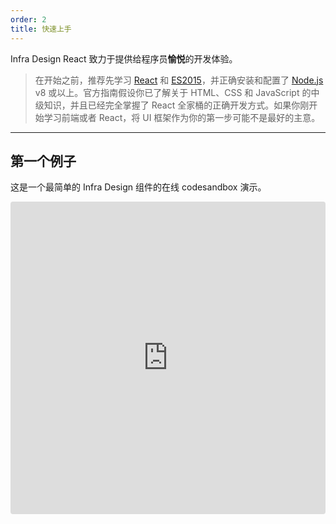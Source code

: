 ```yaml
---
order: 2
title: 快速上手
---
```


Infra Design React 致力于提供给程序员**愉悦**的开发体验。

> 在开始之前，推荐先学习 [React](http://reactjs.org) 和 [ES2015](http://babeljs.io/docs/learn-es2015/)，并正确安装和配置了 [Node.js](https://nodejs.org/) v8 或以上。官方指南假设你已了解关于 HTML、CSS 和 JavaScript 的中级知识，并且已经完全掌握了 React 全家桶的正确开发方式。如果你刚开始学习前端或者 React，将 UI 框架作为你的第一步可能不是最好的主意。

---

## 第一个例子

这是一个最简单的 Infra Design 组件的在线 codesandbox 演示。

<iframe
  src="https://codesandbox.io/embed/antd-reproduction-template-6e93z?autoresize=1&fontsize=14&hidenavigation=1&theme=light"
  style="width:100%; height:500px; border:0; border-radius: 4px; overflow:hidden;"
  title="antd reproduction template"
  allow="geolocation; microphone; camera; midi; vr; accelerometer; gyroscope; payment; ambient-light-sensor; encrypted-media; usb"
  sandbox="allow-modals allow-forms allow-popups allow-scripts allow-same-origin"
/>

### 1. 创建一个 codesandbox

访问 http://u.ant.design/codesandbox-repro 创建一个 codesandbox 的在线示例，别忘了保存以创建一个新的实例。

### 2. 使用组件

直接用下面的代码替换 `index.js` 的内容，用 React 的方式直接使用 antd 组件。

```jsx
import React, { useState } from 'react';
import { render } from 'react-dom';
import { ConfigProvider, DatePicker, message } from 'antd';
// 由于 antd 组件的默认文案是英文，所以需要修改为中文
import zhCN from 'antd/es/locale/zh_CN';
import moment from 'moment';
import 'moment/locale/zh-cn';
import 'antd/dist/antd.css';
import './index.css';

moment.locale('zh-cn');

const App = () => {
  const [date, setDate] = useState(null);
  const handleChange = value => {
    message.info(`您选择的日期是: ${value ? value.format('YYYY年MM月DD日') : '未选择'}`);
    setDate(value);
  };
  return (
    <ConfigProvider locale={zhCN}>
      <div style={{ width: 400, margin: '100px auto' }}>
        <DatePicker onChange={handleChange} />
        <div style={{ marginTop: 16 }}>
          当前日期：{date ? date.format('YYYY年MM月DD日') : '未选择'}
        </div>
      </div>
    </ConfigProvider>
  );
};

render(<App />, document.getElementById('root'));
```

### 3. 探索更多组件用法

你可以在组件页面的左侧菜单查看组件列表，比如 [Alert](/components/alert) 组件，组件文档中提供了各类演示，最下方有组件 API 文档可以查阅。在代码演示部分找到第一个例子，点击右下角的图标展开代码。

然后依照演示代码的写法，在之前的 codesandbox 里修改 `index.js`，首先在 `import` 内引入 Alert 组件：

```diff
- import { ConfigProvider, DatePicker, message } from 'antd';
+ import { ConfigProvider, DatePicker, message, Alert } from 'antd';
```

然后在 `render` 内添加相应的 jsx 代码：

```diff
  <DatePicker onChange={value => this.handleChange(value)} />
  <div style={{ marginTop: 16 }}>
-   当前日期：{date ? date.format('YYYY-MM-DD') : '未选择'}
+   <Alert message="当前日期" description={date ? date.format('YYYY年MM月DD日') : '未选择'} />
  </div>
```

选择一个日期，在右侧预览区就可以看到如图的效果。

<img width="420" src="https://gw.alipayobjects.com/zos/antfincdn/ZosQjL9pqe/e6179c89-21a9-44c9-aea4-3cc04af7ef25.png" alt="codesandbox screenshot" />

好的，现在你已经会使用基本的 antd 组件了，你可以在这个例子中继续探索其他组件的用法。如果你遇到组件的 bug，也推荐建一个可重现的 codesandbox 来报告 bug。

### 4. 下一步

实际项目开发中，你会需要构建、调试、代理、打包部署等一系列工程化的需求。您可以阅读后面的文档或者使用以下脚手架和范例：

- [Infra Design Pro](http://pro.ant.design/)
- [antd-admin](https://github.com/zuiidea/antd-admin)
- [d2-admin](https://github.com/d2-projects/d2-admin)
- 更多脚手架可以查看 [脚手架市场](http://scaffold.ant.design/)

## 按需加载

`antd` 默认支持基于 ES modules 的 tree shaking，对于 js 部分，直接引入 `import { Button } from 'antd'` 就会有按需加载的效果。

如果你在开发环境的控制台看到下面的提示，那么你可能还在使用 `webpack@1.x` 或者 tree shaking 失效，请升级或检查相关配置。

```
You are using a whole package of antd, please use https://www.npmjs.com/package/babel-plugin-import to reduce app bundle size.
```

![控制台警告](https://zos.alipayobjects.com/rmsportal/GHIRszVcmjccgZRakJDQ.png)

## 自行构建

如果想自己维护工作流，我们推荐使用 [webpack](https://webpack.github.io/) 进行构建和调试，可以使用 React 生态圈中的 [各种脚手架](https://github.com/enaqx/awesome-react#react-tools) 进行开发。

目前社区也有很多基于 antd 定制的 [React 脚手架](http://scaffold.ant.design/)，欢迎进行试用和贡献。
